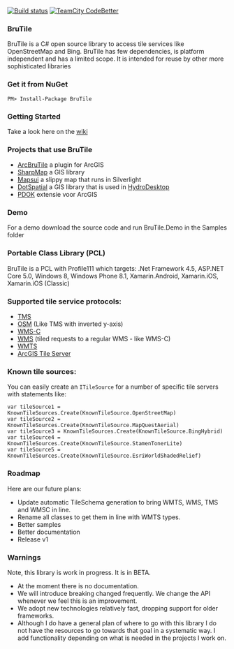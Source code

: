 [![Build status](https://ci.appveyor.com/api/projects/status/5s4poobpfab9g8ny?svg=true)](https://ci.appveyor.com/project/pauldendulk/brutile)
[![TeamCity CodeBetter](https://img.shields.io/teamcity/codebetter/bt428.svg)](http://teamcity.codebetter.com/project.html?projectId=BruTile&tab=projectOverview)

### BruTile
BruTile is a C# open source library to access tile services like OpenStreetMap and Bing. BruTile has few dependencies, is platform independent and has a limited scope. It is intended for reuse by other more sophisticated libraries

### Get it from NuGet 
`
PM> Install-Package BruTile
`

### Getting Started

Take a look here on the [wiki](https://github.com/BruTile/BruTile/wiki/Getting-Started-with-BruTile)

### Projects that use BruTile

* [ArcBruTile](https://github.com/arcbrutile/arcbrutile/) a plugin for ArcGIS
* [SharpMap](https://github.com/SharpMap/SharpMap) a GIS library
* [Mapsui](https://github.com/pauldendulk/Mapsui) a slippy map that runs in Silverlight
* [DotSpatial](https://dotspatial.codeplex.com/) a GIS library that is used in [HydroDesktop](https://hydrodesktop.codeplex.com/)
* [PDOK](https://www.pdok.nl/nl/producten/pdok-software/pdok-extensie-voor-arcgis) extensie voor ArcGIS

### Demo
For a demo download the source code and run BruTile.Demo in the Samples folder

### Portable Class Library (PCL)
BruTile is a PCL with Profile111 which targets: .Net Framework 4.5, ASP.NET Core 5.0, Windows 8, Windows Phone 8.1, Xamarin.Android, Xamarin.iOS, Xamarin.iOS (Classic)

### Supported tile service protocols:
* [TMS](https://wiki.osgeo.org/wiki/Tile_Map_Service_Specification)
* [OSM](http://wiki.openstreetmap.org/wiki/Slippy_map_tilenames) (Like TMS with inverted y-axis)
* [WMS-C](https://wiki.osgeo.org/wiki/WMS_Tile_Caching#WMS-C_as_WMS_Profile)
* [WMS](http://www.opengeospatial.org/standards/wms) (tiled requests to a regular WMS - like WMS-C)
* [WMTS](http://www.opengeospatial.org/standards/wmts)
* [ArcGIS Tile Server](http://resources.arcgis.com/en/help/rest/apiref/tile.html)

### Known tile sources:
You can easily create an `ITileSource` for a number of specific tile servers with statements like:

    var tileSource1 = KnownTileSources.Create(KnownTileSource.OpenStreetMap)
    var tileSource2 = KnownTileSources.Create(KnownTileSource.MapQuestAerial)
    var tileSource3 = KnownTileSources.Create(KnownTileSource.BingHybrid)
    var tileSource4 = KnownTileSources.Create(KnownTileSource.StamenTonerLite)
    var tileSource5 = KnownTileSources.Create(KnownTileSource.EsriWorldShadedRelief)

### Roadmap
Here are our future plans: 

* Update automatic TileSchema generation to bring WMTS, WMS, TMS and WMSC in line.
* Rename all classes to get them in line with WMTS types.
* Better samples
* Better documentation
* Release v1

### Warnings
Note, this library is work in progress. It is in BETA.

* At the moment there is no documentation.
* We will introduce breaking changed frequently. We change the API whenever we feel this is an improvement.
* We adopt new technologies relatively fast, dropping support for older frameworks.
* Although I do have a general plan of where to go with this library I do not have the resources to go towards that goal in a systematic way. I add functionality depending on what is needed in the projects I work on.
